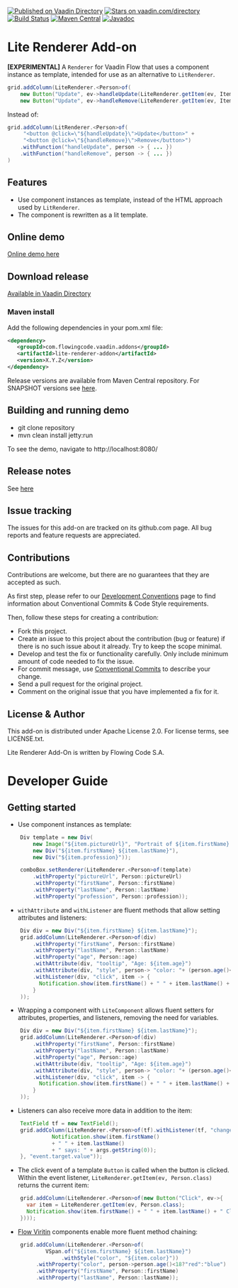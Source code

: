 [![Published on Vaadin Directory](https://img.shields.io/badge/Vaadin%20Directory-published-00b4f0.svg)](https://vaadin.com/directory/component/lite-renderer-add-on)
[![Stars on vaadin.com/directory](https://img.shields.io/vaadin-directory/star/lite-renderer-add-on.svg)](https://vaadin.com/directory/component/lite-renderer-add-on)
[![Build Status](https://jenkins.flowingcode.com/job/LiteRenderer-addon/badge/icon)](https://jenkins.flowingcode.com/job/LiteRenderer-addon)
[![Maven Central](https://img.shields.io/maven-central/v/com.flowingcode.vaadin.addons/lite-renderer-addon)](https://mvnrepository.com/artifact/com.flowingcode.vaadin.addons/lite-renderer-addon)
[![Javadoc](https://img.shields.io/badge/javadoc-00b4f0)](https://javadoc.flowingcode.com/artifact/com.flowingcode.vaadin.addons/lite-renderer-addon)

# Lite Renderer Add-on

**[EXPERIMENTAL]** A `Renderer` for Vaadin Flow that uses a component instance as template, intended for use as an alternative to `LitRenderer`.

```java
grid.addColumn(LiteRenderer.<Person>of(
    new Button("Update", ev->handleUpdate(LiteRenderer.getItem(ev, Item.class))),
    new Button("Update", ev->handleRemove(LiteRenderer.getItem(ev, Item.class)));
```

Instead of:

```java
grid.addColumn(LitRenderer.<Person>of(
     "<button @click=\"${handleUpdate}\">Update</button>" +
     "<button @click=\"${handleRemove}\">Remove</button>")
    .withFunction("handleUpdate", person -> { ... })
    .withFunction("handleRemove", person -> { ... })        
)
```

## Features

* Use component instances as template, instead of the HTML approach used by `LitRenderer`.
* The component is rewritten as a lit template.

## Online demo

[Online demo here](http://addonsv24.flowingcode.com/lite-renderer)

## Download release

[Available in Vaadin Directory](https://vaadin.com/directory/component/lite-renderer-add-on)

### Maven install

Add the following dependencies in your pom.xml file:

```xml
<dependency>
   <groupId>com.flowingcode.vaadin.addons</groupId>
   <artifactId>lite-renderer-addon</artifactId>
   <version>X.Y.Z</version>
</dependency>
```
<!-- the above dependency should be updated with latest released version information -->

Release versions are available from Maven Central repository. For SNAPSHOT versions see [here](https://maven.flowingcode.com/snapshots/).

## Building and running demo

- git clone repository
- mvn clean install jetty:run

To see the demo, navigate to http://localhost:8080/

## Release notes

See [here](https://github.com/FlowingCode/LiteRenderer/releases)

## Issue tracking

The issues for this add-on are tracked on its github.com page. All bug reports and feature requests are appreciated. 

## Contributions

Contributions are welcome, but there are no guarantees that they are accepted as such. 

As first step, please refer to our [Development Conventions](https://github.com/FlowingCode/DevelopmentConventions) page to find information about Conventional Commits & Code Style requirements.

Then, follow these steps for creating a contribution:

- Fork this project.
- Create an issue to this project about the contribution (bug or feature) if there is no such issue about it already. Try to keep the scope minimal.
- Develop and test the fix or functionality carefully. Only include minimum amount of code needed to fix the issue.
- For commit message, use [Conventional Commits](https://github.com/FlowingCode/DevelopmentConventions/blob/main/conventional-commits.md) to describe your change.
- Send a pull request for the original project.
- Comment on the original issue that you have implemented a fix for it.

## License & Author

This add-on is distributed under Apache License 2.0. For license terms, see LICENSE.txt.

Lite Renderer Add-On is written by Flowing Code S.A.

# Developer Guide

## Getting started


- Use component instances as template:
```java
    Div template = new Div(
        new Image("${item.pictureUrl}", "Portrait of ${item.firstName} ${item.lastName}"),
        new Div("${item.firstName} ${item.lastName}"),
        new Div("${item.profession}"));

    comboBox.setRenderer(LiteRenderer.<Person>of(template)
        .withProperty("pictureUrl", Person::pictureUrl)
        .withProperty("firstName", Person::firstName)
        .withProperty("lastName", Person::lastName)
        .withProperty("profession", Person::profession));
```

- `withAttribute` and `withListener` are fluent methods that allow setting attributes and listeners:
```java
    Div div = new Div("${item.firstName} ${item.lastName}");
    grid.addColumn(LiteRenderer.<Person>of(div)
        .withProperty("firstName", Person::firstName)
        .withProperty("lastName", Person::lastName)
        .withProperty("age", Person::age)
        .withAttribute(div, "tooltip", "Age: ${item.age}")
        .withAttribute(div, "style", person-> "color: "+ (person.age()<18?"red":"blue"))
        .withListener(div, "click", item -> {
          Notification.show(item.firstName() + " " + item.lastName() + " Clicked!");
        }
    ));
```
	
- Wrapping a component with `LiteComponent` allows fluent setters for attributes, properties, and listeners, removing the need for variables.
```java
    Div div = new Div("${item.firstName} ${item.lastName}");
    grid.addColumn(LiteRenderer.<Person>of(div)
        .withProperty("firstName", Person::firstName)
        .withProperty("lastName", Person::lastName)
        .withProperty("age", Person::age)
        .withAttribute(div, "tooltip", "Age: ${item.age}")
        .withAttribute(div, "style", person-> "color: "+ (person.age()<18?"red":"blue"))
        .withListener(div, "click", item -> {
          Notification.show(item.firstName() + " " + item.lastName() + " Clicked!");
        }
    ));
```	
	
- Listeners can also receive more data in addition to the item:
```java
    TextField tf = new TextField();
    grid.addColumn(LiteRenderer.<Person>of(tf).withListener(tf, "change", (item, args) -> {
              Notification.show(item.firstName()
              + " " + item.lastName()
              + " says: " + args.getString(0));
    }, "event.target.value"));
```

- The click event of a template `Button` is called when the button is clicked. Within the event listener, `LiteRenderer.getItem(ev, Person.class)` returns the current item:
```java
    grid.addColumn(LiteRenderer.<Person>of(new Button("Click", ev->{
      var item = LiteRenderer.getItem(ev, Person.class);
      Notification.show(item.firstName() + " " + item.lastName() + " Clicked!");
    })));
```
	
- [Flow Viritin](https://vaadin.com/directory/component/flow-viritin) components enable more fluent method chaining:
```java
    grid.addColumn(LiteRenderer.<Person>of(
            VSpan.of("${item.firstName} ${item.lastName}")
                 .withStyle("color", "${item.color}"))
         .withProperty("color", person->person.age()<18?"red":"blue")
         .withProperty("firstName", Person::firstName)
         .withProperty("lastName", Person::lastName));
```
